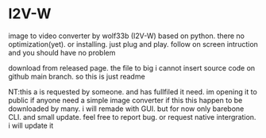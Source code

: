 # I2V-W
image to video converter by wolf33b (I2V-W)
based on python. there no optimization(yet). or installing. just plug and play.
follow on screen intruction and you should have no problem

download from released page. the file to big i cannot insert source code on github main branch. so this is just readme


NT:this a is requested by someone. and has fullfiled it need. im opening it to public if anyone need a simple image converter
if this this happen to be downloaded by many. i will remade with GUI. but for now only barebone CLI. and small update. feel free to report bug. 
or request native intergration. i will update it

